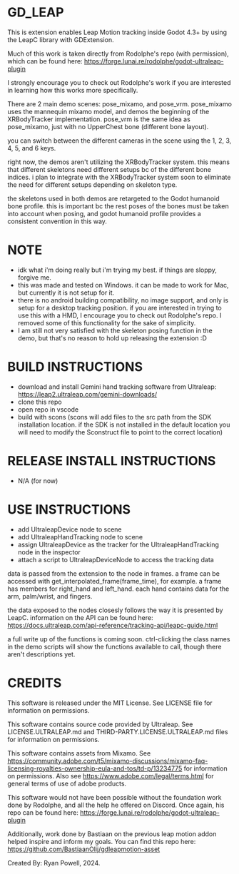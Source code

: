 # GD_LEAP
This is extension enables Leap Motion tracking inside Godot 4.3+ by using the LeapC library with GDExtension.

Much of this work is taken directly from Rodolphe's repo (with permission), which can be found here: https://forge.lunai.re/rodolphe/godot-ultraleap-plugin

I strongly encourage you to check out Rodolphe's work if you are interested in learning how this works more specifically.


There are 2 main demo scenes: pose_mixamo, and pose_vrm. pose_mixamo uses the mannequin mixamo model, and demos the beginning of the XRBodyTracker implementation. pose_vrm is the same idea as pose_mixamo, just with no UpperChest bone (different bone layout).

you can switch between the different cameras in the scene using the 1, 2, 3, 4, 5, and 6 keys.

right now, the demos aren't utilizing the XRBodyTracker system. this means that different skeletons need different setups bc of the different bone indices. i plan to integrate with the XRBodyTracker system soon to eliminate the need for different setups depending on skeleton type.

the skeletons used in both demos are retargeted to the Godot humanoid bone profile. this is important bc the rest poses of the bones must be taken into account when posing, and godot humanoid profile provides a consistent convention in this way.


# NOTE
- idk what i'm doing really but i'm trying my best. if things are sloppy, forgive me.
- this was made and tested on Windows. it can be made to work for Mac, but currently it is not setup for it.
- there is no android building compatibility, no image support, and only is setup for a desktop tracking position. if you are interested in trying to use this with a HMD, I encourage you to check out Rodolphe's repo. I removed some of this functionality for the sake of simplicity.
- I am still not very satisfied with the skeleton posing function in the demo, but that's no reason to hold up releasing the extension :D
  
# BUILD INSTRUCTIONS
- download and install Gemini hand tracking software from Ultraleap: https://leap2.ultraleap.com/gemini-downloads/
- clone this repo
- open repo in vscode
- build with scons (scons will add files to the src path from the SDK installation location. if the SDK is not installed in the default location you will need to modify the Sconstruct file to point to the correct location)

# RELEASE INSTALL INSTRUCTIONS
- N/A (for now)

# USE INSTRUCTIONS
- add UltraleapDevice node to scene
- add UltraleapHandTracking node to scene
- assign UltraleapDevice as the tracker for the UltraleapHandTracking node in the inspector
- attach a script to UltraleapDeviceNode to access the tracking data

data is passed from the extension to the node in frames. a frame can be accessed with get_interpolated_frame(frame_time), for example. a frame has members for right_hand and left_hand. each hand contains data for the arm, palm/wrist, and fingers.

the data exposed to the nodes closesly follows the way it is presented by LeapC. information on the API can be found here: https://docs.ultraleap.com/api-reference/tracking-api/leapc-guide.html

a full write up of the functions is coming soon. ctrl-clicking the class names in the demo scripts will show the functions available to call, though there aren't descriptions yet.

# CREDITS
This software is released under the MIT License. See LICENSE file for information on permissions.

This software contains source code provided by Ultraleap. See LICENSE.ULTRALEAP.md and THIRD-PARTY.LICENSE.ULTRALEAP.md files for information on permissions.

This software contains assets from Mixamo. See https://community.adobe.com/t5/mixamo-discussions/mixamo-faq-licensing-royalties-ownership-eula-and-tos/td-p/13234775 for information on permissions.
Also see https://www.adobe.com/legal/terms.html for general terms of use of adobe products.

This software would not have been possible without the foundation work done by Rodolphe, and all the help he offered on Discord. Once again, his repo can be found here: https://forge.lunai.re/rodolphe/godot-ultraleap-plugin

Additionally, work done by Bastiaan on the previous leap motion addon helped inspire and inform my goals. You can find this repo here: https://github.com/BastiaanOlij/gdleapmotion-asset

Created By: Ryan Powell, 2024.
